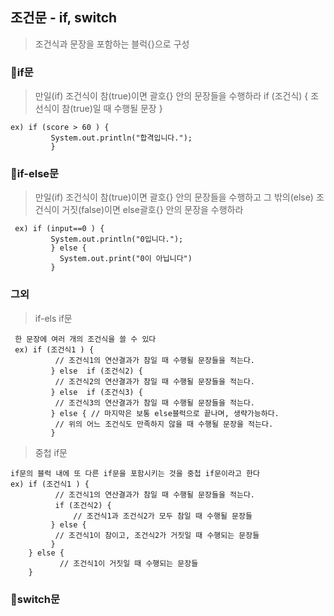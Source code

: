 ## 조건문 - if, switch
>조건식과 문장을 포함하는 블럭{}으로 구성

### 🔵if문
>만일(if) 조건식이 참(true)이면 괄호{} 안의 문장들을 수행하라
if (조건식) { 조선식이 참(true)일 때 수행될 문장 } 

    ex) if (score > 60 ) { 
             System.out.println("합격입니다.");
             }    
             
### 🔵if-else문
> 만일(if) 조건식이 참(true)이면 괄호{} 안의 문장들을 수행하고 그 밖의(else) 조건식이 거짓(false)이면 else괄호{} 안의 문장을 수행하라    

     ex) if (input==0 ) { 
             System.out.println("0입니다.");
             } else {
               System.out.print("0이 아닙니다")
             }
            
 ### 그외
 > if-els if문   
 
     한 문장에 여러 개의 조건식을 쓸 수 있다
     ex) if (조건식1 ) { 
              // 조건식1의 연산결과가 참일 때 수행될 문장들을 적는다.
             } else  if (조건식2) {
              // 조건식2의 연산결과가 참일 때 수행될 문장들을 적는다.
             } else  if (조건식3) {
              // 조건식3의 연산결과가 참일 때 수행될 문장들을 적는다.
             } else { // 마지막은 보통 else블럭으로 끝나며, 생략가능하다.
              // 위의 어느 조건식도 만족하지 않을 때 수행될 문장을 적는다.
             }
             
 > 중첩 if문

    if문의 블럭 내에 또 다른 if문을 포함시키는 것을 중첩 if문이라고 한다
    ex) if (조건식1 ) { 
              // 조건식1의 연산결과가 참일 때 수행될 문장들을 적는다.
              if (조건식2) { 
                  // 조건식1과 조건식2가 모두 참일 때 수행될 문장들
             } else {
              // 조건식1이 참이고, 조건식2가 거짓일 때 수행되는 문장들
             } 
        } else { 
               // 조건식1이 거짓일 때 수행되는 문장들
        }
        
 ### 🔵switch문
 
